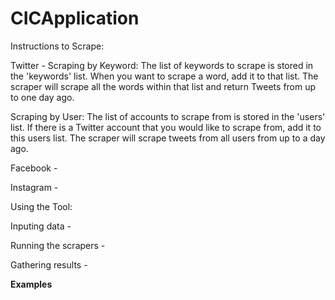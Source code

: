 # CICApplication

Instructions to Scrape: 

Twitter - 
Scraping by Keyword: The list of keywords to scrape is stored in the 'keywords' list. When you want to scrape a word, add it to that
list. The scraper will scrape all the words within that list and return Tweets from up to one day ago. 

Scraping by User: The list of accounts to scrape from is stored in the 'users' list. If there is a Twitter account that you would 
like to scrape from, add it to this users list. The scraper will scrape tweets from all users from up to a day ago. 

Facebook - 

Instagram - 

Using the Tool: 

Inputing data - 

Running the scrapers - 

Gathering results - 

**Examples**